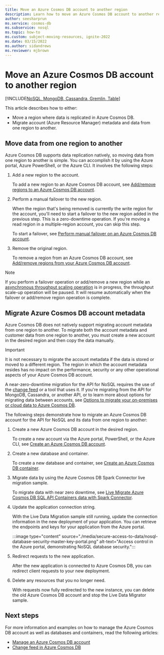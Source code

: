 ```yaml
---
title: Move an Azure Cosmos DB account to another region
description: Learn how to move an Azure Cosmos DB account to another region.
author: seesharprun
ms.service: cosmos-db
ms.subservice: nosql
ms.topic: how-to
ms.custom: subject-moving-resources, ignite-2022
ms.date: 03/15/2022
ms.author: sidandrews
ms.reviewer: mjbrown
---
```


# Move an Azure Cosmos DB account to another region
[!INCLUDE[NoSQL, MongoDB, Cassandra, Gremlin, Table](includes/appliesto-nosql-mongodb-cassandra-gremlin-table.md)]

This article describes how to either:

- Move a region where data is replicated in Azure Cosmos DB.
- Migrate account (Azure Resource Manager) metadata and data from one region to another.

## Move data from one region to another

Azure Cosmos DB supports data replication natively, so moving data from one region to another is simple. You can accomplish it by using the Azure portal, Azure PowerShell, or the Azure CLI. It involves the following steps:

1. Add a new region to the account.

    To add a new region to an Azure Cosmos DB account, see [Add/remove regions to an Azure Cosmos DB account](how-to-manage-database-account.md#addremove-regions-from-your-database-account).

1. Perform a manual failover to the new region.

    When the region that's being removed is currently the write region for the account, you'll need to start a failover to the new region added in the previous step. This is a zero-downtime operation. If you're moving a read region in a multiple-region account, you can skip this step. 
    
    To start a failover, see [Perform manual failover on an Azure Cosmos DB account](how-to-manage-database-account.md#manual-failover).

1. Remove the original region.

    To remove a region from an Azure Cosmos DB account, see [Add/remove regions from your Azure Cosmos DB account](how-to-manage-database-account.md#addremove-regions-from-your-database-account).

> [!NOTE]
> If you perform a failover operation or add/remove a new region while an [asynchronous throughput scaling operation](scaling-provisioned-throughput-best-practices.md#background-on-scaling-rus) is in progress, the throughput scale-up operation will be paused. It will resume automatically when the failover or add/remove region operation is complete. 

## Migrate Azure Cosmos DB account metadata

Azure Cosmos DB does not natively support migrating account metadata from one region to another. To migrate both the account metadata and customer data from one region to another, you must create a new account in the desired region and then copy the data manually.

> [!IMPORTANT]
> It is not necessary to migrate the account metadata if the data is stored or moved to a different region. The region in which the account metadata resides has no impact on the performance, security or any other operational aspects of your Azure Cosmos DB account.

A near-zero-downtime migration for the API for NoSQL requires the use of the [change feed](change-feed.md) or a tool that uses it. If you're migrating from the API for MongoDB, Cassandra, or another API, or to learn more about options for migrating data between accounts, see [Options to migrate your on-premises or cloud data to Azure Cosmos DB](migration-choices.md). 

The following steps demonstrate how to migrate an Azure Cosmos DB account for the API for NoSQL and its data from one region to another:

1. Create a new Azure Cosmos DB account in the desired region.

    To create a new account via the Azure portal, PowerShell, or the Azure CLI, see [Create an Azure Cosmos DB account](how-to-manage-database-account.md#create-an-account).

1. Create a new database and container.

    To create a new database and container, see [Create an Azure Cosmos DB container](how-to-create-container.md).

1. Migrate data by using the Azure Cosmos DB Spark Connector live migration sample.

    To migrate data with near zero downtime, see [Live Migrate Azure Cosmos DB SQL API Containers data with Spark Connector](https://github.com/Azure/azure-sdk-for-java/tree/main/sdk/cosmos/azure-cosmos-spark_3_2-12/Samples/DatabricksLiveContainerMigration).

1. Update the application connection string.

    With the Live Data Migration sample still running, update the connection information in the new deployment of your application. You can retrieve the endpoints and keys for your application from the Azure portal.

    :::image type="content" source="./media/secure-access-to-data/nosql-database-security-master-key-portal.png" alt-text="Access control in the Azure portal, demonstrating NoSQL database security.":::

1. Redirect requests to the new application.

    After the new application is connected to Azure Cosmos DB, you can redirect client requests to your new deployment.

1. Delete any resources that you no longer need.

    With requests now fully redirected to the new instance, you can delete the old Azure Cosmos DB account and stop the Live Data Migrator sample.

## Next steps

For more information and examples on how to manage the Azure Cosmos DB account as well as databases and containers, read the following articles:

* [Manage an Azure Cosmos DB account](how-to-manage-database-account.md)
* [Change feed in Azure Cosmos DB](change-feed.md)

